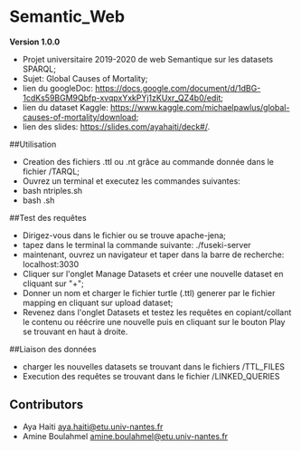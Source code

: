 # Semantic_Web
**Version 1.0.0**

  - Projet universitaire 2019-2020 de web Semantique sur les datasets SPARQL;
  - Sujet: Global Causes of Mortality;
  - lien du googleDoc: <https://docs.google.com/document/d/1dBG-1cdKs59BGM9Qbfp-xvqpxYxkPYj1zKUxr_QZ4b0/edit>;
  - lien du dataset Kaggle: <https://www.kaggle.com/michaelpawlus/global-causes-of-mortality/download>;
  - lien des slides: <https://slides.com/ayahaiti/deck#/>.

##Utilisation

  - Creation des fichiers .ttl ou .nt grâce au commande donnée dans le fichier /TARQL;
  - Ouvrez un terminal et executez les commandes suivantes: 
  - bash ntriples.sh 
  - bash .sh
  
##Test des requêtes

  - Dirigez-vous dans le fichier ou se trouve apache-jena;
  - tapez dans le terminal la commande suivante: ./fuseki-server
  - maintenant, ouvrez un navigateur et taper dans la barre de recherche: localhost:3030
  - Cliquer sur l'onglet Manage Datasets et créer une nouvelle dataset en cliquant sur "+";
  - Donner un nom et charger le fichier turtle (.ttl) generer par le fichier mapping en cliquant sur upload dataset;
  - Revenez dans l'onglet Datasets et testez les requêtes en copiant/collant le contenu ou réécrire une nouvelle puis en cliquant sur le bouton Play se trouvant en haut à droite.

##Liaison des données

  - charger les nouvelles datasets se trouvant dans le fichiers /TTL_FILES
  - Execution des requêtes se trouvant dans le fichier /LINKED_QUERIES
  
## Contributors

- Aya Haiti       <aya.haiti@etu.univ-nantes.fr>
- Amine Boulahmel <amine.boulahmel@etu.univ-nantes.fr>
